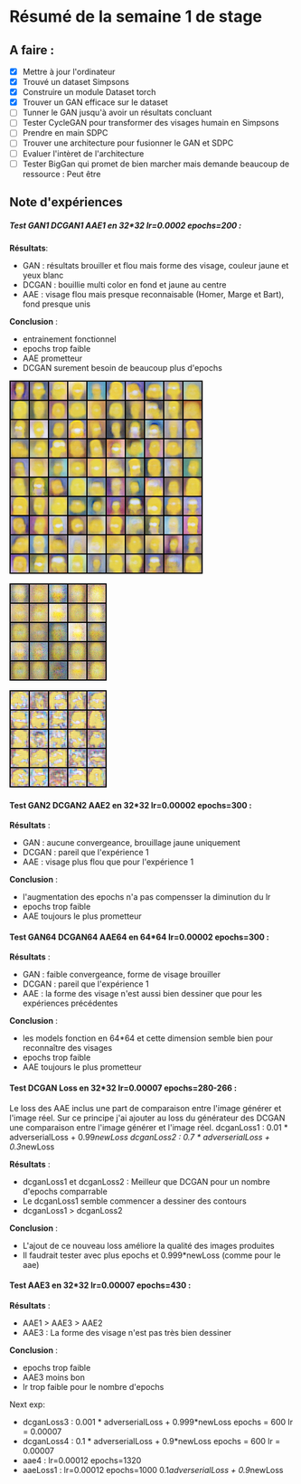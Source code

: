 # Résumé de la semaine 1 de stage


## A faire :

- [x]  Mettre à jour l'ordinateur
- [x]  Trouvé un dataset Simpsons
- [x]  Construire un module Dataset torch
- [x]  Trouver un GAN efficace sur le dataset
- [ ] Tunner le GAN jusqu'à avoir un résultats concluant
- [ ] Tester CycleGAN pour transformer des visages humain en Simpsons
- [ ] Prendre en main SDPC
- [ ] Trouver une architecture pour fusionner le GAN et SDPC
- [ ] Evaluer l'intèret de l'architecture
- [ ] Tester BigGan qui promet de bien marcher mais demande beaucoup de ressource : Peut être

## Note d'expériences

##### Test GAN1 DCGAN1 AAE1 en 32*32 lr=0.0002 epochs=200 :

__Résultats__:
  - GAN : résultats brouiller et flou mais forme des visage, couleur jaune et yeux blanc
  - DCGAN : bouillie multi color en fond et jaune au centre
  - AAE : visage flou mais presque reconnaisable (Homer, Marge et Bart), fond presque unis


__Conclusion__ :
  - entrainement fonctionnel
  - epochs trop faible
  - AAE prometteur
  - DCGAN surement besoin de beaucoup plus d'epochs

![W1_aae final](W1_aae/final.png "AAE")

![W1_gan final](W1_gan/final.png "GAN")

![W1_dcgan final](W1_dcgan/final.png "DCGAN")


#### Test GAN2 DCGAN2 AAE2 en 32*32 lr=0.00002 epochs=300 :

__Résultats__ :
  - GAN : aucune convergeance, brouillage jaune uniquement
  - DCGAN : pareil que l'expérience 1
  - AAE : visage plus flou que pour l'expérience 1

__Conclusion__ :
  - l'augmentation des epochs n'a pas compensser la diminution du lr
  - epochs trop faible
  - AAE toujours le plus prometteur

#### Test GAN64 DCGAN64 AAE64 en 64*64 lr=0.00002 epochs=300 :

__Résultats__ :
  - GAN : faible convergeance, forme de visage brouiller
  - DCGAN : pareil que l'expérience 1
  - AAE : la forme des visage n'est aussi bien dessiner que pour les expériences précédentes

__Conclusion__ :
  - les models fonction en 64*64 et cette dimension semble bien pour reconnaître des visages
  - epochs trop faible
  - AAE toujours le plus prometteur

#### Test DCGAN Loss en 32*32 lr=0.00007 epochs=280-266 :
Le loss des AAE inclus une part de comparaison entre l'image générer et l'image réel.
Sur ce principe j'ai ajouter au loss du générateur des DCGAN une comparaison entre l'image générer et l'image réel.
dcganLoss1 : 0.01 * adverserialLoss + 0.99*newLoss
dcganLoss2 : 0.7 * adverserialLoss + 0.3*newLoss

__Résultats__ :
  - dcganLoss1 et dcganLoss2 : Meilleur que DCGAN pour un nombre d'epochs comparrable
  - Le dcganLoss1 semble commencer a dessiner des contours
  - dcganLoss1 > dcganLoss2

__Conclusion__ :
  - L'ajout de ce nouveau loss améliore la qualité des images produites
  - Il faudrait tester avec plus epochs et 0.999*newLoss (comme pour le aae)

#### Test AAE3 en 32*32 lr=0.00007 epochs=430 :

__Résultats__ :
  - AAE1 > AAE3 > AAE2
   - AAE3 : La forme des visage n'est pas très bien dessiner

__Conclusion__ :
  - epochs trop faible
  - AAE3 moins bon
  - lr trop faible pour le nombre d'epochs


Next exp:
* dcganLoss3 : 0.001 * adverserialLoss + 0.999*newLoss epochs = 600 lr = 0.00007
* dcganLoss4 : 0.1 * adverserialLoss + 0.9*newLoss epochs = 600 lr = 0.00007
* aae4 : lr=0.00012 epochs=1320
* aaeLoss1 : lr=0.00012 epochs=1000  0.1*adverserialLoss + 0.9*newLoss
